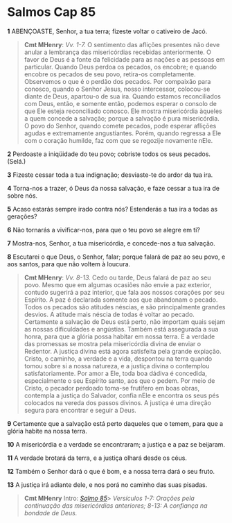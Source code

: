 # Salmos Cap 85

**1** 	ABENÇOASTE, Senhor, a tua terra; fizeste voltar o cativeiro de Jacó.

> **Cmt MHenry**: *Vv. 1-7.* O sentimento das aflições presentes não deve anular a lembrança das misericórdias recebidas anteriormente. O favor de Deus é a fonte da felicidade para as nações e as pessoas em particular. Quando Deus perdoa os pecados, os encobre; e quando encobre os pecados de seu povo, retira-os completamente. Observemos o que é o perdão dos pecados. Por compaixão para conosco, quando o Senhor Jesus, nosso intercessor, colocou-se diante de Deus, apartou-o de sua ira. Quando estamos reconciliados com Deus, então, e somente então, podemos esperar o consolo de que Ele esteja reconciliado conosco. Ele mostra misericórdia àqueles a quem concede a salvação; porque a salvação é pura misericórdia. O povo do Senhor, quando comete pecados, pode esperar aflições agudas e extremamente angustiantes. Porém, quando regressa a Ele com o coração humilde, faz com que se regozije novamente nEle.

**2** 	Perdoaste a iniqüidade do teu povo; cobriste todos os seus pecados. (Selá.)

**3** 	Fizeste cessar toda a tua indignação; desviaste-te do ardor da tua ira.

**4** 	Torna-nos a trazer, ó Deus da nossa salvação, e faze cessar a tua ira de sobre nós.

**5** 	Acaso estarás sempre irado contra nós? Estenderás a tua ira a todas as gerações?

**6** 	Não tornarás a vivificar-nos, para que o teu povo se alegre em ti?

**7** 	Mostra-nos, Senhor, a tua misericórdia, e concede-nos a tua salvação.

**8** 	Escutarei o que Deus, o Senhor, falar; porque falará de paz ao seu povo, e aos santos, para que não voltem à loucura.

> **Cmt MHenry**: *Vv. 8-13.* Cedo ou tarde, Deus falará de paz ao seu povo. Mesmo que em algumas ocasiões não envie a paz exterior, contudo sugerirá a paz interior, que fala aos nossos corações por seu Espírito. A paz é declarada somente aos que abandonam o pecado. Todos os pecados são atitudes néscias, e são principalmente grandes desvios. A atitude mais néscia de todas é voltar ao pecado. Certamente a salvação de Deus está perto, não importam quais sejam as nossas dificuldades e angústias. Também está assegurada a sua honra, para que a glória possa habitar em nossa terra. E a verdade das promessas se mostra pela misericórdia divina de enviar o Redentor. A justiça divina está agora satisfeita pela grande expiação. Cristo, o caminho, a verdade e a vida, despontou na terra quando tomou sobre si a nossa natureza, e a justiça divina o contemplou satisfatoriamente. Por amor a Ele, toda boa dádiva é concedida, especialmente o seu Espírito santo, aos que o pedem. Por meio de Cristo, o pecador perdoado toma-se frutífero em boas obras, contempla a justiça do Salvador, confia nEle e encontra os seus pés colocados na vereda dos passos divinos. A justiça é uma direção segura para encontrar e seguir a Deus.

**9** 	Certamente que a salvação está perto daqueles que o temem, para que a glória habite na nossa terra.

**10** 	A misericórdia e a verdade se encontraram; a justiça e a paz se beijaram.

**11** 	A verdade brotará da terra, e a justiça olhará desde os céus.

**12** 	Também o Senhor dará o que é bom, e a nossa terra dará o seu fruto.

**13** 	A justiça irá adiante dele, e nos porá no caminho das suas pisadas.


> **Cmt MHenry** Intro: *[Salmo 85](../19A-Sl/85.md#0)*> *Versículos 1-7: Orações pela continuação das misericórdias anteriores; 8-13: A confiança na bondade de Deus.*